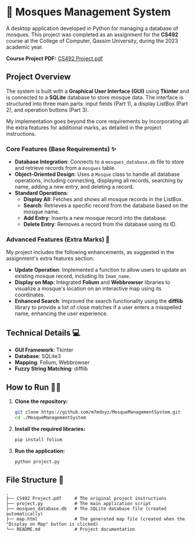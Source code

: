 # 🕌 Mosques Management System

A desktop application developed in Python for managing a database of mosques. This project was completed as an assignment for the **CS492** course at the College of Computer, Qassim University, during the 2023 academic year.

**Course Project PDF:** [CS492 Project.pdf](CS492_Project.pdf)

## Project Overview

The system is built with a **Graphical User Interface (GUI)** using **Tkinter** and is connected to a **SQLite** database to store mosque data. The interface is structured into three main parts: input fields (Part 1), a display ListBox (Part 2), and operation buttons (Part 3).

My implementation goes beyond the core requirements by incorporating all the extra features for additional marks, as detailed in the project instructions.

### Core Features (Base Requirements) ✨

  * **Database Integration**: Connects to a `mosques_database.db` file to store and retrieve records from a `mosques` table.
  * **Object-Oriented Design**: Uses a `Mosque` class to handle all database operations, including connecting, displaying all records, searching by name, adding a new entry, and deleting a record.
  * **Standard Operations**:
      * **Display All**: Fetches and shows all mosque records in the ListBox.
      * **Search**: Retrieves a specific record from the database based on the mosque name.
      * **Add Entry**: Inserts a new mosque record into the database.
      * **Delete Entry**: Removes a record from the database using its ID.

### Advanced Features (Extra Marks) 🚀

My project includes the following enhancements, as suggested in the assignment's extra features section:

  * **Update Operation**: Implemented a function to allow users to update an existing mosque record, including its `Imam_name`.
  * **Display on Map**: Integrated **Folium** and **Webbrowser** libraries to visualize a mosque's location on an interactive map using its coordinates.
  * **Enhanced Search**: Improved the search functionality using the **difflib** library to provide a list of close matches if a user enters a misspelled name, enhancing the user experience.

## Technical Details 💻

  * **GUI Framework**: Tkinter 
  * **Database**: SQLite3 
  * **Mapping**: Folium, Webbrowser 
  * **Fuzzy String Matching**: difflib 

## How to Run 🏃‍♂️

1.  **Clone the repository:**
    ```bash
    git clone https://github.com/m7mdxyz/MosqueManagementSystem.git
    cd ./MosqueManagementSystem
    ```
2.  **Install the required libraries:**
    ```bash
    pip install folium
    ```
3.  **Run the application:**
    ```bash
    python project.py
    ```

## File Structure 📂

```
.
├── CS492 Project.pdf     # The original project instructions
├── project.py            # The main application script
├── mosques_database.db   # The SQLite database file (created automatically)
├── map.html              # The generated map file (created when the "Display on Map" button is clicked)
└── README.md             # Project documentation
```